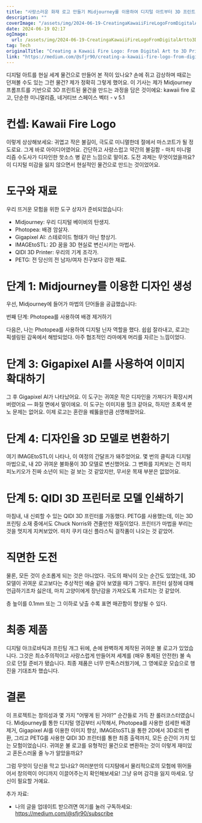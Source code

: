 ```yaml
---
title: "사랑스러운 화재 로고 만들기 Midjourney를 이용하여 디지털 아트부터 3D 프린트까지 완성하기"
description: ""
coverImage: "/assets/img/2024-06-19-CreatingaKawaiiFireLogoFromDigitalArtto3DPrintedAwesomenessusingMidjourney_0.png"
date: 2024-06-19 02:17
ogImage: 
  url: /assets/img/2024-06-19-CreatingaKawaiiFireLogoFromDigitalArtto3DPrintedAwesomenessusingMidjourney_0.png
tag: Tech
originalTitle: "Creating a Kawaii Fire Logo: From Digital Art to 3D Printed Awesomeness using Midjourney"
link: "https://medium.com/@sfjr90/creating-a-kawaii-fire-logo-from-digital-art-to-3d-printed-awesomeness-using-midjourney-83bb78c2e2ab"
---
```



디지털 아트를 현실 세계 물건으로 만들어 본 적이 있나요? 손에 쥐고 감상하며 때로는 던져볼 수도 있는 그런 물건? 제가 정확히 그렇게 했어요. 이 기사는 제가 Midjourney 프롬프트를 기반으로 3D 프린트된 물건을 만드는 과정을 담은 것이에요: kawaii fire 로고, 단순한 미니멀리즘, 네거티브 스페이스 벡터 - v 5.1

# 컨셉: Kawaii Fire Logo

이렇게 상상해보세요: 귀엽고 작은 불길이, 극도로 미니멀한데 절에서 마스코트가 될 정도로요. 그게 바로 아이디어였어요. 간단하고 사랑스럽고 약간의 불길함 - 마치 미니멀리즘 수도사가 디자인한 핫소스 병 같은 느낌으로 말이죠. 도전 과제는 무엇이었을까요? 이 디지털 미감을 잃지 않으면서 현실적인 물건으로 만드는 것이었어요.

# 도구와 재료

<div class="content-ad"></div>

우리 뜨거운 모험을 위한 도구 상자가 준비되었습니다:

- Midjourney: 우리 디지털 베이비의 탄생지.
- Photopea: 배경 암살자.
- Gigapixel AI: 스테로이드 형태가 아닌 향상기.
- IMAGEtoSTL: 2D 꿈을 3D 현실로 변신시키는 마법사.
- QIDI 3D Printer: 우리의 기계 조각가.
- PETG: 전 당신의 전 남자/여자 친구보다 강한 재료.

# 단계 1: Midjourney를 이용한 디자인 생성

우선, Midjourney에 들어가 마법의 단어들을 공급했습니다:

<div class="content-ad"></div>

번째 단계: Photopea를 사용하여 배경 제거하기

다음은, 나는 Photopea를 사용하여 디지털 닌자 역할을 했다. 쉽쉽 잘라내고, 로고는 픽셀링된 감옥에서 해방되었다. 아주 협조적인 라마에게 머리를 자르는 느낌이었다.

# 단계 3: Gigapixel AI를 사용하여 이미지 확대하기

<div class="content-ad"></div>

그 후 Gigapixel AI가 나타났어요. 이 도구는 귀여운 작은 디자인을 가져다가 확장시켜버렸어요 — 화질 면에서 말이에요. 이 도구는 이미지용 헐크 같아요, 하지만 초록색 분노 문제는 없어요. 이제 로고는 혼란을 꿰뚫을만큼 선명해졌어요.

# 단계 4: 디자인을 3D 모델로 변환하기

여기 IMAGEtoSTL이 나타나, 이 여정의 간달프가 돼주었어요. 몇 번의 클릭과 디지털 마법으로, 내 2D 귀여운 불화풍이 3D 모델로 변신했어요. 그 변화를 지켜보는 건 마치 피노키오가 진짜 소년이 되는 걸 보는 것 같았지만, 무서운 목재 부분은 없었어요.

# 단계 5: QIDI 3D 프린터로 모델 인쇄하기

<div class="content-ad"></div>

마침내, 내 신뢰할 수 있는 QIDI 3D 프린터를 가동했다. PETG를 사용했는데, 이는 3D 프린팅 소재 중에서도 Chuck Norris와 견줄만한 재질이었다. 프린터가 마법을 부리는 것을 멋지게 지켜보았어. 마치 쿠키 대신 플라스틱 걸작품이 나오는 것 같았어.

# 직면한 도전

물론, 모든 것이 순조롭게 되는 것은 아니었다. 극도의 패닉이 오는 순간도 있었는데, 3D 모델이 귀여운 로고보다는 추상적인 예술 같아 보였을 때가 그렇다. 프린터 설정에 대해 언급하기조차 싫은데, 마치 고양이에게 장난감을 가져오도록 가르치는 것 같았어.

층 높이를 0.1mm 또는 그 이하로 낮출 수록 표면 매끈함이 향상될 수 있다.

<div class="content-ad"></div>

# 최종 제품

디지털 아크로바틱과 프린팅 개그 뒤에, 손에 완벽하게 제작된 귀여운 불 로고가 있었습니다. 그것은 최소주의적이고 사랑스럽게 만들어져 세계를 (매우 통제된 안전한) 불 속으로 던질 준비가 됐습니다. 최종 제품은 너무 만족스러웠기에, 그 영예로운 모습으로 행진을 기대조차 했습니다.

# 결론

이 프로젝트는 창의성과 몇 가지 "어떻게 된 거야?" 순간들로 가득 찬 롤러코스터였습니다. Midjourney를 통한 디지털 영감부터 시작해서, Photopea를 사용한 섬세한 배경 제거, Gigapixel AI를 이용한 이미지 향상, IMAGEtoSTL을 통한 2D에서 3D로의 변환, 그리고 PETG를 사용한 QIDI 3D 프린터를 통한 최종 출력까지, 모든 순간이 가치 있는 모험이었습니다. 귀여운 불 로고를 유형적인 물건으로 변환하는 것이 이렇게 재미있고 혼돈스러울 줄 누가 알았을까요?

<div class="content-ad"></div>

그럼 무엇이 당신을 막고 있나요? 여러분만의 디지턈에서 물리적으로의 모험에 뛰어들어서 창의력이 어디까지 이끌어주는지 확인해보세요! 그냥 유머 감각을 잃지 마세요. 당신이 필요할 거예요.

추가 자료:

- 나의 글을 업데이트 받으려면 여기를 눌러 구독하세요: https://medium.com/@sfjr90/subscribe